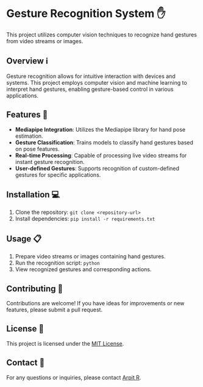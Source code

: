 # Gesture Recognition System ✋

This project utilizes computer vision techniques to recognize hand gestures from video streams or images.

## Overview ℹ️

Gesture recognition allows for intuitive interaction with devices and systems. This project employs computer vision and machine learning to interpret hand gestures, enabling gesture-based control in various applications.

## Features 🚀

- **Mediapipe Integration**: Utilizes the Mediapipe library for hand pose estimation.
- **Gesture Classification**: Trains models to classify hand gestures based on pose features.
- **Real-time Processing**: Capable of processing live video streams for instant gesture recognition.
- **User-defined Gestures**: Supports recognition of custom-defined gestures for specific applications.

## Installation 💻

1. Clone the repository: `git clone <repository-url>`
2. Install dependencies: `pip install -r requirements.txt`

## Usage 📋

1. Prepare video streams or images containing hand gestures.
2. Run the recognition script: `python `
3. View recognized gestures and corresponding actions.

## Contributing 🤝

Contributions are welcome! If you have ideas for improvements or new features, please submit a pull request.

## License 📝

This project is licensed under the [MIT License](LICENSE).

## Contact 📧

For any questions or inquiries, please contact [Arpit R](mailto:arpitramesan777@gmail.com).

